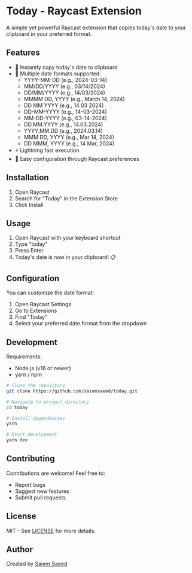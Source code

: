 # Today - Raycast Extension

A simple yet powerful Raycast extension that copies today's date to your clipboard in your preferred format.

## Features

- 🚀 Instantly copy today's date to clipboard
- 🎨 Multiple date formats supported:
  - YYYY-MM-DD (e.g., 2024-03-14)
  - MM/DD/YYYY (e.g., 03/14/2024)
  - DD/MM/YYYY (e.g., 14/03/2024)
  - MMMM DD, YYYY (e.g., March 14, 2024)
  - DD MM YYYY (e.g., 14 03 2024)
  - DD-MM-YYYY (e.g., 14-03-2024)
  - MM-DD-YYYY (e.g., 03-14-2024)
  - DD.MM.YYYY (e.g., 14.03.2024)
  - YYYY.MM.DD (e.g., 2024.03.14)
  - MMM DD, YYYY (e.g., Mar 14, 2024)
  - DD MMM, YYYY (e.g., 14 Mar, 2024)
- ⚡️ Lightning fast execution
- 🔧 Easy configuration through Raycast preferences

## Installation

1. Open Raycast
2. Search for "Today" in the Extension Store
3. Click Install

## Usage

1. Open Raycast with your keyboard shortcut
2. Type "today"
3. Press Enter
4. Today's date is now in your clipboard! 📋

## Configuration

You can customize the date format:

1. Open Raycast Settings
2. Go to Extensions
3. Find "Today"
4. Select your preferred date format from the dropdown

## Development

Requirements:
- Node.js (v16 or newer)
- yarn / npm

```bash
# Clone the repository
git clone https://github.com/saiemsaeed/today.git

# Navigate to project directory
cd today

# Install dependencies
yarn

# Start development
yarn dev
```

## Contributing

Contributions are welcome! Feel free to:
- Report bugs
- Suggest new features
- Submit pull requests

## License

MIT - See [LICENSE](LICENSE) for more details.

## Author

Created by [Saiem Saeed](https://github.com/saiemsaeed)